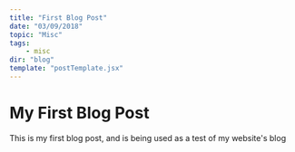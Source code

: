 ```yaml
---
title: "First Blog Post"
date: "03/09/2018"
topic: "Misc"
tags:
    - misc
dir: "blog"
template: "postTemplate.jsx"
---
```

# My First Blog Post

This is my first blog post, and is being used as a test of my website's blog